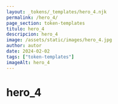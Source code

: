 ```yaml
---
layout: _tokens/_templates/hero_4.njk
permalink: /hero_4/
page_section: token-templates
titulo: hero_4
descripcion: hero_4
image: /assets/static/images/hero_4.jpg
author: autor
date: 2024-02-02 
tags: ["token-templates"]
imageAlt: hero_4
---
```

# hero_4

